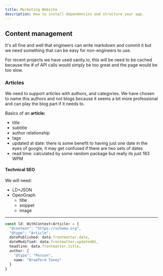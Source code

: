 ```yaml
---
title: Marketing Website
description: How to install dependencies and structure your app.
---
```


## Content management

It's all fine and well that engineers can write markdown and commit it but we need something that
can be easy for non-engineers to use.

For recent projects we have used sanity.io, this will be need to be cached because the # of API
calls would simply be too great and the page would be too slow.

### Articles

We need to support articles with authors, and categories. We have chosen to name this authors and
not blogs because it seems a bit more professional and can play the blog part if it needs to.

Basics of an **article:**

- title
- subtitle
- author relationship
- tags
- updated at date: there is some benefit to having just one date in the eyes of google, it may get
  confused if there are two sets of dates
- read time: calculated by some random package but really its just 183 WPM

#### Technical SEO

We will need:

- LD+JSON
- OpenGraph
  - title
  - snippet
  - image

---

```typescript
const ld: WithContext<Article> = {
  "@context": "https://schema.org",
  "@type": "Article",
  datePublished: data.frontmatter.date,
  dateModified: data.frontmatter.updatedAt,
  headline: data.frontmatter.title,
  author: {
    "@type": "Person",
    name: "Bradford Toney"
  }
}
```
